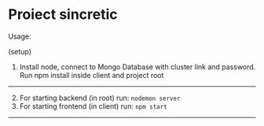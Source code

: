 # Proiect sincretic

Usage:

(setup)

1. Install node, connect to Mongo Database with cluster link and password. Run npm install inside client and project root

  ------------------------------------------------------------ 
2. For starting backend (in root) run: ``nodemon server``
3. For starting frontend (in client) run: ``npm start``
------------------------------------------------------------

